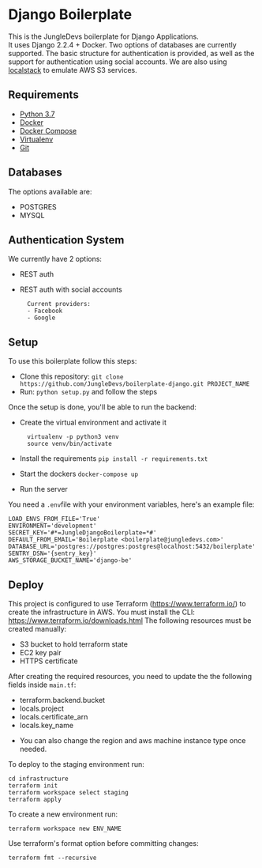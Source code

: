 # Django Boilerplate

This is the JungleDevs boilerplate for Django Applications. \
It uses Django 2.2.4 + Docker. Two options of databases are currently supported. The basic structure for authentication is provided, as well as the support for authentication using social accounts. We are also using [localstack](https://github.com/localstack/localstack) to emulate AWS S3 services.

## Requirements

- [Python 3.7](https://www.python.org)
- [Docker](https://www.docker.com)
- [Docker Compose](https://docs.docker.com/compose/)
- [Virtualenv](https://github.com/pypa/virtualenv/)
- [Git](https://git-scm.com/)

## Databases

The options available are:

- POSTGRES
- MYSQL

## Authentication System

We currently have 2 options:

- REST auth
- REST auth with social accounts

        Current providers:
        - Facebook
        - Google

## Setup

To use this boilerplate follow this steps:

- Clone this repository: `git clone https://github.com/JungleDevs/boilerplate-django.git PROJECT_NAME`
- Run: `python setup.py` and follow the steps

Once the setup is done, you'll be able to run the backend:

- Create the virtual environment and activate it

        virtualenv -p python3 venv
        source venv/bin/activate
- Install the requirements `pip install -r requirements.txt`
- Start the dockers `docker-compose up`
- Run the server

You need a `.env`file with your environment variables, here's an example file:
```
LOAD_ENVS_FROM_FILE='True'
ENVIRONMENT='development'
SECRET_KEY='#*=JungleDjangoBoilerplate=*#'
DEFAULT_FROM_EMAIL='Boilerplate <boilerplate@jungledevs.com>'
DATABASE_URL='postgres://postgres:postgres@localhost:5432/boilerplate'
SENTRY_DSN='{sentry_key}'
AWS_STORAGE_BUCKET_NAME='django-be'
```

## Deploy
This project is configured to use Terraform (https://www.terraform.io/) to create the
infrastructure in AWS. You must install the CLI: https://www.terraform.io/downloads.html
The following resources must be created manually:
- S3 bucket to hold terraform state
- EC2 key pair
- HTTPS certificate

After creating the required resources, you need to update the the following fields inside `main.tf`:
- terraform.backend.bucket
- locals.project
- locals.certificate_arn
- locals.key_name

*  You can also change the region and aws machine instance type once needed.

To deploy to the staging environment run:
```
cd infrastructure
terraform init
terraform workspace select staging
terraform apply
```

To create a new environment run:
```
terraform workspace new ENV_NAME
```

Use terraform's format option before committing changes:
```
terraform fmt --recursive
```
